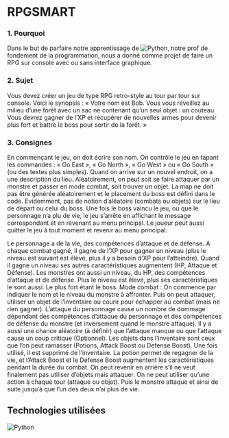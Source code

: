 # RPGSMART

### 1. Pourquoi 

Dans le but de parfaire notre apprentissage de ![Python](https://img.shields.io/badge/python-3670A0?style=for-the-badge&logo=python&logoColor=ffdd54), notre prof de fondement de la programmation, nous a donné comme projet de faire un RPG sur console avec ou sans interface graphique.

### 2. Sujet

Vous devez créer un jeu de type RPG retro-style au tour par tour sur console.
Voici le synopsis : « Votre nom est Bob. Vous vous réveillez au milieu d’une forêt avec un sac ne contenant qu’un seul objet : un couteau. Vous devrez gagner de l’XP et récupérer de nouvelles armes pour devenir plus fort et battre le boss pour sortir de la forêt. »

### 3. Consignes

En commençant le jeu, on doit écrire son nom.
On contrôle le jeu en tapant les commandes : « Go East », « Go North », « Go West » ou « Go South » (ou des textes plus simples). Quand on arrive sur un nouvel endroit, on a une description du lieu. Aléatoirement, on peut soit se faire attaquer par un monstre et passer en mode combat, soit trouver un objet.
La map ne doit pas être générée aléatoirement et le placement du boss est défini dans le code. Evidemment, pas de notion d’aléatoire (combats ou objets) sur le lieu de départ ou celui du boss.
Une fois le boss vaincu le jeu, ou que le personnage n’a plu de vie, le jeu s’arrête en affichant le message correspondant et en revenant au menu principal. Le joueur peut aussi quitter le jeu à tout moment et revenir au menu principal.

Le personnage a de la vie, des compétences d’attaque et de défense. A chaque combat gagné, il gagne de l’XP pour gagner un niveau (plus le niveau est suivant est élevé, plus il y a besoin d’XP pour l’atteindre). Quand il gagne un niveau ses autres caractéristiques augmentent (HP, Attaque et Défense).
Les monstres ont aussi un niveau, du HP, des compétences d’attaque et de défense. Plus le niveau est élevé, plus ses caractéristiques le sont aussi. Le plus fort étant le boss.
Mode combat :
On commence par indiquer le nom et le niveau du monstre à affronter.
Puis on peut attaquer, utiliser un objet de l’inventaire ou courir pour échapper au combat (mais ne rien gagner).
L’attaque du personnage cause un nombre de dommage dépendant des compétences d’attaque du personnage et des compétences de défense du monstre (et inversement quand le monstre attaque). Il y a aussi une chance aléatoire (à définir) que l’attaque manque ou que l’attaque cause un coup critique (Optionnel).
Les objets dans l’inventaire sont ceux que l’on peut ramasser (Potions, Attack Boost ou Defense Boost). Une fois utilisé, il est supprimé de l’inventaire. La potion permet de regagner de la vie, et l’Attack Boost et le Defense Boost augmentent les caractéristiques pendant la durée du combat. On peut revenir en arrière s’il ne veut finalement pas utiliser d’objets mais attaquer.
On ne peut utiliser qu’une action à chaque tour (attaque ou objet). Puis le monstre attaque et ainsi de suite jusqu’à que l’un des deux n’ai plus de vie.

## Technologies utilisées

![Python](https://img.shields.io/badge/python-3670A0?style=for-the-badge&logo=python&logoColor=ffdd54)
